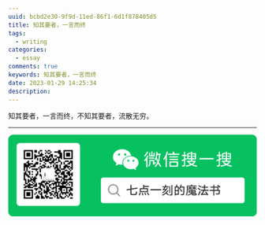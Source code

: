 ```yaml
---
uuid: bcbd2e30-9f9d-11ed-86f1-6d1f878405d5
title: 知其要者，一言而终
tags:
  - writing
categories:
  - essay
comments: true
keywords: 知其要者，一言而终
date: 2023-01-29 14:25:34
description:
---
```


<!--more-->
<!-- 1. 发布前：删除草稿的 uuid -->
<!-- 2. 发布后：补充tag，category -->

知其要者，一言而终，不知其要者，流散无穷。




---
![20200131220947.png](source/assets/images/leunggeorge.github.io-image-9o2i34.png)
